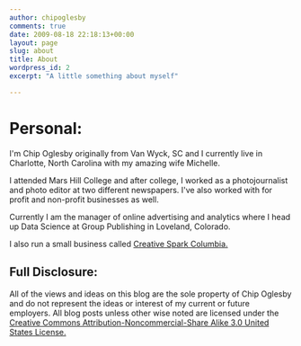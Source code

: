 ```yaml
---
author: chipoglesby
comments: true
date: 2009-08-18 22:18:13+00:00
layout: page
slug: about
title: About
wordpress_id: 2
excerpt: "A little something about myself"

---
```

# Personal:

I'm Chip Oglesby originally from Van Wyck, SC and I currently live in
Charlotte, North Carolina with my amazing wife Michelle.

I attended Mars Hill College and after college, I worked as a
photojournalist and photo editor at two different newspapers. I've also worked
with for profit and non-profit businesses as well.

Currently I am the manager of online advertising and analytics where I head up
Data Science at Group Publishing in Loveland, Colorado.

I also run a small business
called [Creative Spark Columbia.](http://www.creativesparkcolumbia.com/)

## Full Disclosure:

All of the views and ideas on this blog are the sole property of
Chip Oglesby and do not represent the ideas or interest of my current or
future employers. All blog posts unless other wise noted are licensed under
the
[Creative Commons Attribution-Noncommercial-Share Alike 3.0 United States License.](http://creativecommons.org/licenses/by-nc-sa/3.0/us/)
